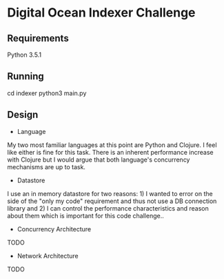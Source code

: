 # Digital Ocean Indexer Challenge

## Requirements

Python 3.5.1

## Running

cd indexer
python3 main.py

## Design

* Language

My two most familiar languages at this point are Python and Clojure. I feel
like either is fine for this task. There is an inherent performance increase
with Clojure but I would argue that both language's concurrency mechanisms are
up to task.

* Datastore

I use an in memory datastore for two reasons: 1) I wanted to error on the side
of the "only my code" requirement and thus not use a DB connection library and
2) I can control the performance characteristics and reason about them which is
important for this code challenge..

* Concurrency Architecture

TODO

* Network Architecture

TODO

